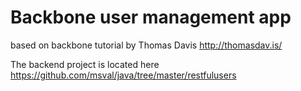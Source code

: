 Backbone user management app
============================

based on backbone tutorial by Thomas Davis http://thomasdav.is/

The backend project is located here https://github.com/msval/java/tree/master/restfulusers